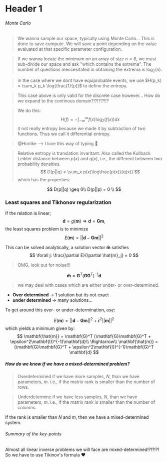 
# Header 1

###### Monte Carlo
> We wanna sample our space, typically using Monte Carlo... This is done to save compute. We will save a point depending on the value evaluated at that specific parameter configuration.

> If we wanna locate the minimum on an array of size $n=8$, we must sub-divide our space and ask "which contains the extrema". The number of questions meccesitated in obtaining the extrema is $\log_2(n)$.

> in the case where we dont have equiprobable events, we use $H(p_k) = \sum_k p_k \log(\frac{1}{p})$ to define the entropy.

> This case above is only valid for the discrete case however... How do we expand to the continous domain?!?!?!?!!?

> We do this:
$$
    H(f) = -\int_{-\infty}^\infty f(x)\log_2(f(x))dx
$$
> it not really entropy because we made it by subtraction of two functions. Thus we call it differential entropy.

> @Horiike --> I love this way of typing 🤍


> Relative entropy is translation invaritant: Also called the Kullback Leibler distance between $p(x)$ and $q(x)$, i.e., the different between two probability densities.
$$
    D(p||q) = \sum_x p(x)\log\frac{p(x)}{q(x)}
$$
which has the properties: 

$$
    D(p||q) \geq 0\\
    D(p||p) = 0 \\
$$




### Least squares and Tikhonov regularization
If the relation is linear;
$$
    \mathbf{d} = g(\mathbf{m}) \Rightarrow
    \mathbf{d} = \mathbf{G}\mathbf{m},
$$
the least squares problem is to minimize 
$$
    E(\mathbf{m}) = ||\mathbf{d}-\mathbf{Gm}||^2
$$

This can be solved analytically, a solution vector $\mathbf{\hat{m}}$ satisfies
$$
    \forall j: \frac{\partial E}{\partial \hat{m}_j} = 0
$$


> OMG, look out for noise!!!

$$
    \mathbf{\hat{m}} = \mathbf{G}^T (\mathbf{G}\mathbf{G}^T)^{-1}\mathbf{d}
$$



> we may deal with cases which are either under- or over-determined. 
* **Over determined** -> 1 solution but its not exact
* **under determined** -> many solutions...


To get around this over- or under-determination, *use*:

$$
     E(\mathbf{m}) = ||\mathbf{d}-\mathbf{Gm}||^2 + \epsilon^2||\mathbf{m}||^2
$$
which yields a minimum given by:
$$
    \mathbf{\hat{m}} = \mathbf{G}^T (\mathbf{G}\mathbf{G}^T + \epsilon^2\mathbf{I})^{-1}\mathbf{d}\\
    \Rightarrow\\
    \mathbf{\hat{m}} = (\mathbf{G}\mathbf{G}^T + \epsilon^2\mathbf{I})^{-1}\mathbf{G}^T \mathbf{d}
$$



##### How do we know if we have a mixed-determined problem?

> Overdetermined if we have more samples, $N$, than we have parameters, $m$. i.e., if the matrix rank is smaller than the number of rows.

> Underdetermine if we have less samples, $N$, than we have parameters, $m$. i.e., if the matrix rank is smaller than the number of columns.


If the rank is smaller than $N$ and $m$, then we have a mixed-determined system.


###### Summary of the key-points

Almost all linear inverse problems we will face are mixed-determined!?!?!?! So we have to use Tikinov's formula ❤️